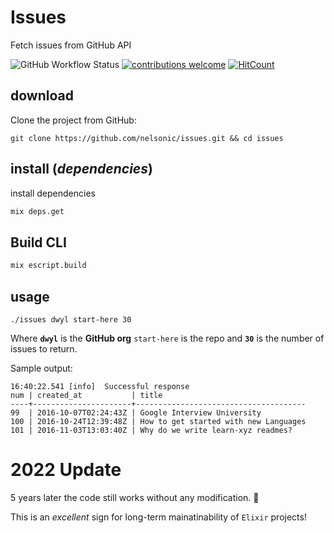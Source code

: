 # Issues

Fetch issues from GitHub API

![GitHub Workflow Status](https://img.shields.io/github/workflow/status/nelsonic/issues/Elixir%20CI?label=build&style=flat-square)
[![contributions welcome](https://img.shields.io/badge/feedback-welcome-brightgreen.svg?style=flat-square)](https://github.com/nelsonic/issues/issues)
[![HitCount](https://hits.dwyl.com/nelsonic/issues.svg)](https://hits.dwyl.com/nelsonic/issues)

## download

Clone the project from GitHub:

```
git clone https://github.com/nelsonic/issues.git && cd issues
```

## install (_dependencies_)

install dependencies

```sh
mix deps.get
```

## Build CLI

```sh
mix escript.build
```

## usage

```
./issues dwyl start-here 30
```

Where **`dwyl`** is the **GitHub org**
`start-here` is the repo
and **`30`** is the number
of issues to return.

Sample output:

```
16:40:22.541 [info]  Successful response
num | created_at           | title
----+----------------------+--------------------------------------
99  | 2016-10-07T02:24:43Z | Google Interview University
100 | 2016-10-24T12:39:48Z | How to get started with new Languages
101 | 2016-11-03T13:03:40Z | Why do we write learn-xyz readmes?
```

# 2022 Update

5 years later the code still works without any modification. 🎉

This is an _excellent_ sign for long-term mainatinability of `Elixir` projects!

<!--

Lots of the issues on **`start-here`**
are people asking to join the org ...

```sh
247 | 2022-08-27T11:59:13Z | Request for joining origanization
248 | 2022-08-27T15:49:52Z | I would like to join this organisation
250 | 2022-09-02T02:36:33Z | .invite.me
251 | 2022-09-03T03:31:04Z |  I'm interested in joining dwyl .
252 | 2022-09-03T21:39:07Z | Invite Me
253 | 2022-09-13T05:43:39Z | An app can be a home-cooked meal
254 | 2022-09-16T08:05:04Z | Please invite me.
255 | 2022-09-16T10:56:31Z | SPIKE: Automatically invite `people` who ⭐ this repo
256 | 2022-09-19T08:49:15Z | .invite.me
257 | 2022-09-23T17:23:42Z | Invite me please :D
258 | 2022-09-30T10:56:23Z | I would like to join this organization
259 | 2022-10-06T21:09:08Z | Request for joining organization
```

This is _great_ `if` these people will _actually_ contribute.
But we know from experience that _most_ don't.
Most people are org (badge) hunting to boost their GitHub profile.
I don't have any issues with this
because more people having the **`dwyl`** logo
on their GitHub profile means more people discover us.
But the **_noise_** from people constantly asking for invites
is lame.

So we're automating it: https://github.com/dwyl/start-here/issues/255

-->
